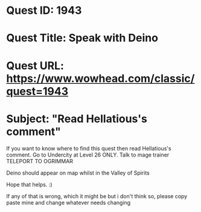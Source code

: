 # Quest ID: 1943
# Quest Title: Speak with Deino
# Quest URL: https://www.wowhead.com/classic/quest=1943
# Subject: "Read Hellatious's comment"
If you want to know where to find this quest then read Hellatious's comment.
Go to Undercity at Level 26 ONLY.
Talk to mage trainer
TELEPORT TO OGRIMMAR

Deino should appear on map whilst in the Valley of Spirits

Hope that helps. :)

If any of that is wrong, which it might be but i don't think so, please copy paste mine and change whatever needs changing